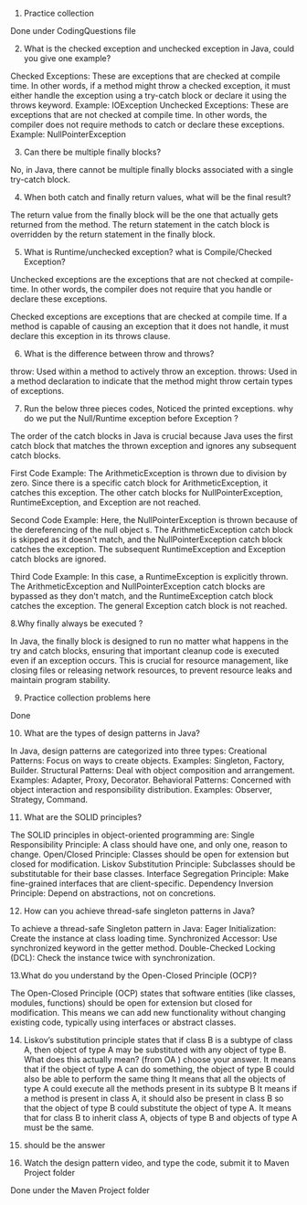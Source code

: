 1. Practice collection

Done under CodingQuestions file

2. What is the checked exception and unchecked exception in Java, could you give one example?

Checked Exceptions: These are exceptions that are checked at compile time. In other words, if a method might throw a checked exception, it must either handle the exception using a try-catch block or declare it using the throws keyword. 
Example: IOException
Unchecked Exceptions: These are exceptions that are not checked at compile time. In other words, the compiler does not require methods to catch or declare these exceptions.
Example: NullPointerException

3. Can there be multiple finally blocks?

No, in Java, there cannot be multiple finally blocks associated with a single try-catch block. 

4. When both catch and finally return values, what will be the final result?

The return value from the finally block will be the one that actually gets returned from the method. The return statement in the catch block is overridden by the return statement in the finally block.

5. What is Runtime/unchecked exception? what is Compile/Checked Exception?

Unchecked exceptions are the exceptions that are not checked at compile-time. In other words, the compiler does not require that you handle or declare these exceptions.

Checked exceptions are exceptions that are checked at compile time. If a method is capable of causing an exception that it does not handle, it must declare this exception in its throws clause.

6. What is the difference between throw and throws?

throw: Used within a method to actively throw an exception.
throws: Used in a method declaration to indicate that the method might throw certain types of exceptions.

7. Run the below three pieces codes, Noticed the printed exceptions. why do we put the Null/Runtime
exception before Exception ?

The order of the catch blocks in Java is crucial because Java uses the first catch block that matches the thrown exception and ignores any subsequent catch blocks. 

First Code Example: The ArithmeticException is thrown due to division by zero. Since there is a specific catch block for ArithmeticException, it catches this exception. The other catch blocks for NullPointerException, RuntimeException, and Exception are not reached.

Second Code Example: Here, the NullPointerException is thrown because of the dereferencing of the null object s. The ArithmeticException catch block is skipped as it doesn't match, and the NullPointerException catch block catches the exception. The subsequent RuntimeException and Exception catch blocks are ignored.

Third Code Example: In this case, a RuntimeException is explicitly thrown. The ArithmeticException and NullPointerException catch blocks are bypassed as they don't match, and the RuntimeException catch block catches the exception. The general Exception catch block is not reached.

8.Why finally always be executed ?

In Java, the finally block is designed to run no matter what happens in the try and catch blocks, ensuring that important cleanup code is executed even if an exception occurs. This is crucial for resource management, like closing files or releasing network resources, to prevent resource leaks and maintain program stability.

9. Practice collection problems here

Done

10. What are the types of design patterns in Java?

In Java, design patterns are categorized into three types:
Creational Patterns: Focus on ways to create objects. Examples: Singleton, Factory, Builder.
Structural Patterns: Deal with object composition and arrangement. Examples: Adapter, Proxy, Decorator.
Behavioral Patterns: Concerned with object interaction and responsibility distribution. Examples: Observer, Strategy, Command.

11. What are the SOLID principles?

The SOLID principles in object-oriented programming are:
Single Responsibility Principle: A class should have one, and only one, reason to change.
Open/Closed Principle: Classes should be open for extension but closed for modification.
Liskov Substitution Principle: Subclasses should be substitutable for their base classes.
Interface Segregation Principle: Make fine-grained interfaces that are client-specific.
Dependency Inversion Principle: Depend on abstractions, not on concretions.

12. How can you achieve thread-safe singleton patterns in Java?

To achieve a thread-safe Singleton pattern in Java:
Eager Initialization: Create the instance at class loading time.
Synchronized Accessor: Use synchronized keyword in the getter method.
Double-Checked Locking (DCL): Check the instance twice with synchronization.

13.What do you understand by the Open-Closed Principle (OCP)?

The Open-Closed Principle (OCP) states that software entities (like classes, modules, functions) should be open for extension but closed for modification. This means we can add new functionality without changing existing code, typically using interfaces or abstract classes.

14. Liskov’s substitution principle states that if class B is a subtype of class A, then object of type A may be substituted with any object of type B. What does this actually mean? (from OA ) choose your answer.
It means that if the object of type A can do something, the object of type B could also be able to perform the same thing
It means that all the objects of type A could execute all the methods present in its subtype B
It means if a method is present in class A, it should also be present in class B so that the object of type B could substitute the object of type A.
It means that for class B to inherit class A, objects of type B and objects of type A must be the same.

1. should be the answer

15. Watch the design pattern video, and type the code, submit it to Maven Project folder

Done under the Maven Project folder
